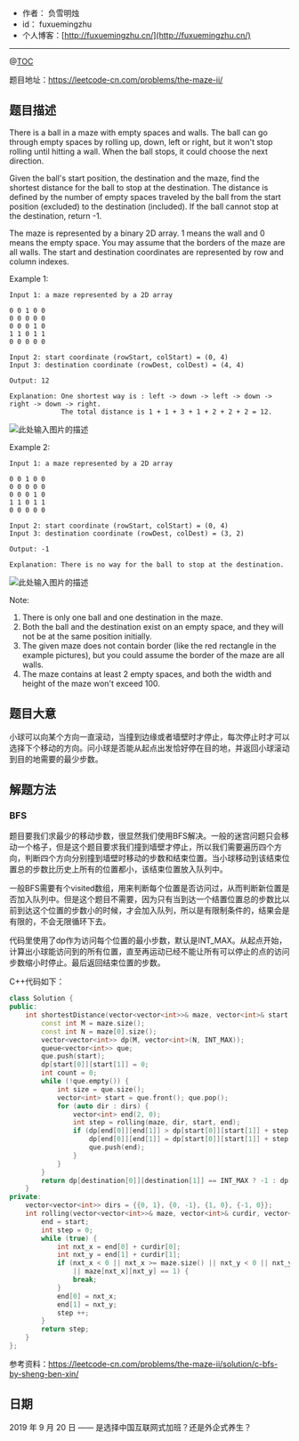 

- 作者：    负雪明烛
- id：      fuxuemingzhu
- 个人博客：[http://fuxuemingzhu.cn/](http://fuxuemingzhu.cn/)

---
@[TOC](目录)


题目地址：https://leetcode-cn.com/problems/the-maze-ii/

## 题目描述

There is a ball in a maze with empty spaces and walls. The ball can go through empty spaces by rolling up, down, left or right, but it won't stop rolling until hitting a wall. When the ball stops, it could choose the next direction.

Given the ball's start position, the destination and the maze, find the shortest distance for the ball to stop at the destination. The distance is defined by the number of empty spaces traveled by the ball from the start position (excluded) to the destination (included). If the ball cannot stop at the destination, return -1.

The maze is represented by a binary 2D array. 1 means the wall and 0 means the empty space. You may assume that the borders of the maze are all walls. The start and destination coordinates are represented by row and column indexes.

Example 1:

    Input 1: a maze represented by a 2D array
    
    0 0 1 0 0
    0 0 0 0 0
    0 0 0 1 0
    1 1 0 1 1
    0 0 0 0 0
    
    Input 2: start coordinate (rowStart, colStart) = (0, 4)
    Input 3: destination coordinate (rowDest, colDest) = (4, 4)
    
    Output: 12
    
    Explanation: One shortest way is : left -> down -> left -> down -> right -> down -> right.
                 The total distance is 1 + 1 + 3 + 1 + 2 + 2 + 2 = 12.

![此处输入图片的描述][1]

Example 2:

    Input 1: a maze represented by a 2D array
    
    0 0 1 0 0
    0 0 0 0 0
    0 0 0 1 0
    1 1 0 1 1
    0 0 0 0 0
    
    Input 2: start coordinate (rowStart, colStart) = (0, 4)
    Input 3: destination coordinate (rowDest, colDest) = (3, 2)
    
    Output: -1
    
    Explanation: There is no way for the ball to stop at the destination.

![此处输入图片的描述][2]

Note:

1. There is only one ball and one destination in the maze.
1. Both the ball and the destination exist on an empty space, and they will not be at the same position initially.
1. The given maze does not contain border (like the red rectangle in the example pictures), but you could assume the border of the maze are all walls.
1. The maze contains at least 2 empty spaces, and both the width and height of the maze won't exceed 100.


## 题目大意

小球可以向某个方向一直滚动，当撞到边缘或者墙壁时才停止，每次停止时才可以选择下个移动的方向。问小球是否能从起点出发恰好停在目的地，并返回小球滚动到目的地需要的最少步数。

## 解题方法

### BFS

题目要我们求最少的移动步数，很显然我们使用BFS解决。一般的迷宫问题只会移动一个格子，但是这个题目要求我们撞到墙壁才停止，所以我们需要遍历四个方向，判断四个方向分别撞到墙壁时移动的步数和结束位置。当小球移动到该结束位置总的步数比历史上所有的位置都小，该结束位置放入队列中。

一般BFS需要有个visited数组，用来判断每个位置是否访问过，从而判断新位置是否加入队列中。但是这个题目不需要，因为只有当到达一个结置位置总的步数比以前到达这个位置的步数小的时候，才会加入队列，所以是有限制条件的，结果会是有限的，不会无限循环下去。

代码里使用了dp作为访问每个位置的最小步数，默认是INT_MAX。从起点开始，计算出小球能访问到的所有位置，直至再运动已经不能让所有可以停止的点的访问步数缩小时停止。最后返回结束位置的步数。

C++代码如下：

```cpp
class Solution {
public:
    int shortestDistance(vector<vector<int>>& maze, vector<int>& start, vector<int>& destination) {
        const int M = maze.size();
        const int N = maze[0].size();
        vector<vector<int>> dp(M, vector<int>(N, INT_MAX));
        queue<vector<int>> que;
        que.push(start);
        dp[start[0]][start[1]] = 0;
        int count = 0;
        while (!que.empty()) {
            int size = que.size();
            vector<int> start = que.front(); que.pop();
            for (auto dir : dirs) {
                vector<int> end(2, 0);
                int step = rolling(maze, dir, start, end);
                if (dp[end[0]][end[1]] > dp[start[0]][start[1]] + step) {
                    dp[end[0]][end[1]] = dp[start[0]][start[1]] + step;
                    que.push(end);
                }
            }
        }
        return dp[destination[0]][destination[1]] == INT_MAX ? -1 : dp[destination[0]][destination[1]];
    }
private:
    vector<vector<int>> dirs = {{0, 1}, {0, -1}, {1, 0}, {-1, 0}};
    int rolling(vector<vector<int>>& maze, vector<int>& curdir, vector<int>& start, vector<int>& end) {
        end = start;
        int step = 0;
        while (true) {
            int nxt_x = end[0] + curdir[0];
            int nxt_y = end[1] + curdir[1];
            if (nxt_x < 0 || nxt_x >= maze.size() || nxt_y < 0 || nxt_y >= maze[0].size() 
                || maze[nxt_x][nxt_y] == 1) {
                break;
            }
            end[0] = nxt_x;
            end[1] = nxt_y;
            step ++;
        }
        return step;
    }
};
```

参考资料：https://leetcode-cn.com/problems/the-maze-ii/solution/c-bfs-by-sheng-ben-xin/

## 日期

2019 年 9 月 20 日 —— 是选择中国互联网式加班？还是外企式养生？


  [1]: https://assets.leetcode.com/uploads/2018/10/12/maze_1_example_1.png
  [2]: https://assets.leetcode.com/uploads/2018/10/13/maze_1_example_2.png
